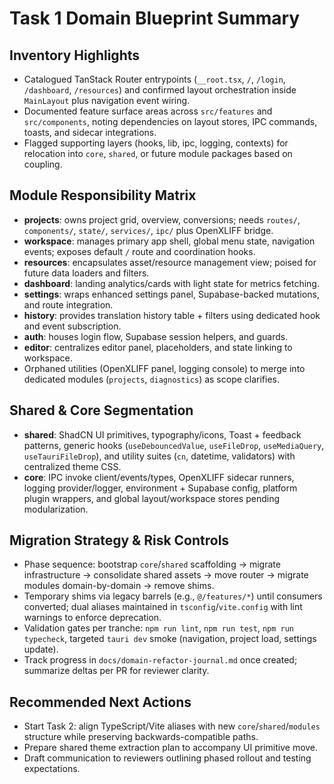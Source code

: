 # Task 1 Domain Blueprint Summary

## Inventory Highlights
- Catalogued TanStack Router entrypoints (`__root.tsx`, `/`, `/login`, `/dashboard`, `/resources`) and confirmed layout orchestration inside `MainLayout` plus navigation event wiring.
- Documented feature surface areas across `src/features` and `src/components`, noting dependencies on layout stores, IPC commands, toasts, and sidecar integrations.
- Flagged supporting layers (hooks, lib, ipc, logging, contexts) for relocation into `core`, `shared`, or future module packages based on coupling.

## Module Responsibility Matrix
- **projects**: owns project grid, overview, conversions; needs `routes/`, `components/`, `state/`, `services/`, `ipc/` plus OpenXLIFF bridge.
- **workspace**: manages primary app shell, global menu state, navigation events; exposes default `/` route and coordination hooks.
- **resources**: encapsulates asset/resource management view; poised for future data loaders and filters.
- **dashboard**: landing analytics/cards with light state for metrics fetching.
- **settings**: wraps enhanced settings panel, Supabase-backed mutations, and route integration.
- **history**: provides translation history table + filters using dedicated hook and event subscription.
- **auth**: houses login flow, Supabase session helpers, and guards.
- **editor**: centralizes editor panel, placeholders, and state linking to workspace.
- Orphaned utilities (OpenXLIFF panel, logging console) to merge into dedicated modules (`projects`, `diagnostics`) as scope clarifies.

## Shared & Core Segmentation
- **shared**: ShadCN UI primitives, typography/icons, Toast + feedback patterns, generic hooks (`useDebouncedValue`, `useFileDrop`, `useMediaQuery`, `useTauriFileDrop`), and utility suites (`cn`, datetime, validators) with centralized theme CSS.
- **core**: IPC invoke client/events/types, OpenXLIFF sidecar runners, logging provider/logger, environment + Supabase config, platform plugin wrappers, and global layout/workspace stores pending modularization.

## Migration Strategy & Risk Controls
- Phase sequence: bootstrap `core`/`shared` scaffolding → migrate infrastructure → consolidate shared assets → move router → migrate modules domain-by-domain → remove shims.
- Temporary shims via legacy barrels (e.g., `@/features/*`) until consumers converted; dual aliases maintained in `tsconfig`/`vite.config` with lint warnings to enforce deprecation.
- Validation gates per tranche: `npm run lint`, `npm run test`, `npm run typecheck`, targeted `tauri dev` smoke (navigation, project load, settings update).
- Track progress in `docs/domain-refactor-journal.md` once created; summarize deltas per PR for reviewer clarity.

## Recommended Next Actions
- Start Task 2: align TypeScript/Vite aliases with new `core`/`shared`/`modules` structure while preserving backwards-compatible paths.
- Prepare shared theme extraction plan to accompany UI primitive move.
- Draft communication to reviewers outlining phased rollout and testing expectations.
